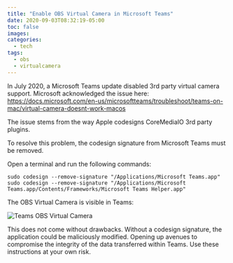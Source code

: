 ```yaml
---
title: "Enable OBS Virtual Camera in Microsoft Teams"
date: 2020-09-03T08:32:19-05:00
toc: false
images:
categories:
  - tech
tags: 
  - obs
  - virtualcamera
---
```


In July 2020, a Microsoft Teams update disabled 3rd party virtual camera support.  Microsoft acknowledged the issue here: https://docs.microsoft.com/en-us/microsoftteams/troubleshoot/teams-on-mac/virtual-camera-doesnt-work-macos

The issue stems from the way Apple codesigns CoreMediaIO 3rd party plugins.

To resolve this problem, the codesign signature from Microsoft Teams must be removed.

Open a terminal and run the following commands:

```
sudo codesign --remove-signature "/Applications/Microsoft Teams.app"
sudo codesign --remove-signature "/Applications/Microsoft Teams.app/Contents/Frameworks/Microsoft Teams Helper.app"
```

The OBS Virtual Camera is visible in Teams:

![Teams OBS Virtual Camera](/images/teamsobscam.png)

This does not come without drawbacks.  Without a codesign signature, the application could be maliciously modified.  Opening up avenues to compromise the integrity of the data transferred within Teams.  Use these instructions at your own risk.
